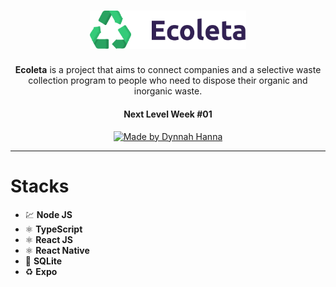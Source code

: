 <h1 align="center">
    <img alt="Ecoleta" title="#Ecoleta" src="https://github.com/dynnah/ecoleta/blob/master/web/src/assets/logo.svg" width="250px" />
</h1>
<p align="center"><strong>Ecoleta</strong> is a project that aims to connect companies and a selective waste collection program to people who need to dispose their organic and inorganic waste.</p>
<h4 align="center"> 
	Next Level Week #01
</h4>

<p align="center">
   <a href="https://github.com/dynnah">
      <img alt="Made by Dynnah Hanna" src="https://img.shields.io/badge/Made%20by-Dynnah%20Hanna-lightpink">
   </a>
</p>

-----

# Stacks

- 💹 **Node JS** 
- ⚛️ **TypeScript** 
- ⚛️ **React JS** 
- ⚛️ **React Native** 
- 📄 **SQLite** 
- ♻️ **Expo** 
